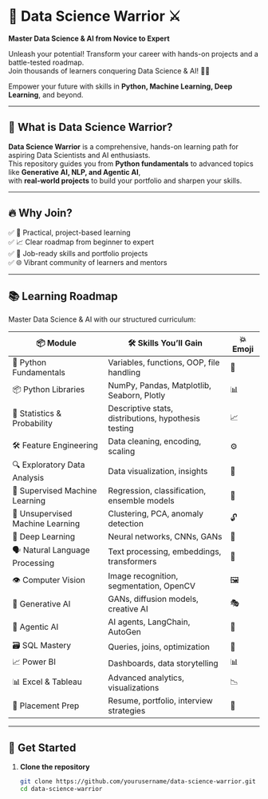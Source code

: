 # 🚀 Data Science Warrior ⚔️  
**Master Data Science & AI from Novice to Expert**

Unleash your potential! Transform your career with hands-on projects and a battle-tested roadmap.  
Join thousands of learners conquering Data Science & AI! 🧠💪  

Empower your future with skills in **Python, Machine Learning, Deep Learning**, and beyond.

---

## 🎯 What is Data Science Warrior?

**Data Science Warrior** is a comprehensive, hands-on learning path for aspiring Data Scientists and AI enthusiasts.  
This repository guides you from **Python fundamentals** to advanced topics like **Generative AI, NLP, and Agentic AI**,  
with **real-world projects** to build your portfolio and sharpen your skills.

---

## 🔥 Why Join?

✅ 🧠 Practical, project-based learning  
✅ 📈 Clear roadmap from beginner to expert  
✅ 💼 Job-ready skills and portfolio projects  
✅ 🌐 Vibrant community of learners and mentors  

---

## 📚 Learning Roadmap

Master Data Science & AI with our structured curriculum:

| 📦 Module                        | 🛠️ Skills You’ll Gain                                  | 💥 Emoji |
|----------------------------------|--------------------------------------------------------|----------|
| 🐍 Python Fundamentals           | Variables, functions, OOP, file handling               | 🐍       |
| 📦 Python Libraries              | NumPy, Pandas, Matplotlib, Seaborn, Plotly            | 📊       |
| 🔢 Statistics & Probability      | Descriptive stats, distributions, hypothesis testing  | 📈       |
| 🛠️ Feature Engineering           | Data cleaning, encoding, scaling                      | ⚙️       |
| 🔍 Exploratory Data Analysis     | Data visualization, insights                          | 👀       |
| 🤖 Supervised Machine Learning   | Regression, classification, ensemble models           | 🧩       |
| 🤖 Unsupervised Machine Learning | Clustering, PCA, anomaly detection                    | 🔓       |
| 🧠 Deep Learning                 | Neural networks, CNNs, GANs                          | 🧬       |
| 🗣️ Natural Language Processing   | Text processing, embeddings, transformers             | 💬       |
| 👁️ Computer Vision              | Image recognition, segmentation, OpenCV              | 🖼️       |
| 🎨 Generative AI                | GANs, diffusion models, creative AI                  | 🎭       |
| 🤖 Agentic AI                   | AI agents, LangChain, AutoGen                        | 🤖       |
| 🗃️ SQL Mastery                  | Queries, joins, optimization                         | 💾       |
| 📈 Power BI                     | Dashboards, data storytelling                        | 📊       |
| 📊 Excel & Tableau              | Advanced analytics, visualizations                   | 📉       |
| 💼 Placement Prep               | Resume, portfolio, interview strategies              | 🎯       |

---

## 🚀 Get Started

1. **Clone the repository**
   ```bash
   git clone https://github.com/yourusername/data-science-warrior.git
   cd data-science-warrior
